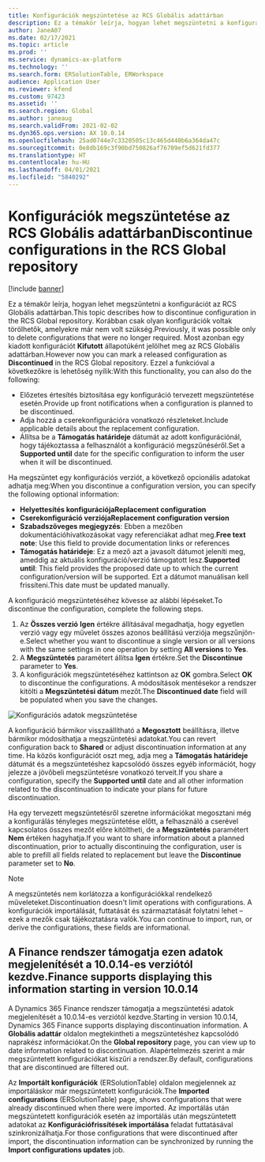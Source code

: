```yaml
---
title: Konfigurációk megszüntetése az RCS Globális adattárban
description: Ez a témakör leírja, hogyan lehet megszüntetni a konfigurációkat az RCS Globális adattárban.
author: JaneA07
ms.date: 02/17/2021
ms.topic: article
ms.prod: ''
ms.service: dynamics-ax-platform
ms.technology: ''
ms.search.form: ERSolutionTable, ERWorkspace
audience: Application User
ms.reviewer: kfend
ms.custom: 97423
ms.assetid: ''
ms.search.region: Global
ms.author: janeaug
ms.search.validFrom: 2021-02-02
ms.dyn365.ops.version: AX 10.0.14
ms.openlocfilehash: 25ad0744e7c3320505c13c465d440b6a364da47c
ms.sourcegitcommit: 0e8db169c3f90bd750826af76709ef5d621fd377
ms.translationtype: HT
ms.contentlocale: hu-HU
ms.lasthandoff: 04/01/2021
ms.locfileid: "5840292"
---
```

# <a name="discontinue-configurations-in-the-rcs-global-repository"></a><span data-ttu-id="afe0e-103">Konfigurációk megszüntetése az RCS Globális adattárban</span><span class="sxs-lookup"><span data-stu-id="afe0e-103">Discontinue configurations in the RCS Global repository</span></span>

[!include [banner](../includes/banner.md)]

<span data-ttu-id="afe0e-104">Ez a témakör leírja, hogyan lehet megszüntetni a konfigurációt az RCS Globális adattárban.</span><span class="sxs-lookup"><span data-stu-id="afe0e-104">This topic describes how to discontinue configuration in the RCS Global repository.</span></span> <span data-ttu-id="afe0e-105">Korábban csak olyan konfigurációk voltak törölhetők, amelyekre már nem volt szükség.</span><span class="sxs-lookup"><span data-stu-id="afe0e-105">Previously, it was possible only to delete configurations that were no longer required.</span></span> <span data-ttu-id="afe0e-106">Most azonban egy kiadott konfigurációt **Kifutott** állapotúként jelölhet meg az RCS Globális adattárban.</span><span class="sxs-lookup"><span data-stu-id="afe0e-106">However now you can mark a released configuration as **Discontinued** in the RCS Global repository.</span></span> <span data-ttu-id="afe0e-107">Ezzel a funkcióval a következőkre is lehetőség nyílik:</span><span class="sxs-lookup"><span data-stu-id="afe0e-107">With this functionality, you can also do the following:</span></span> 
 
 - <span data-ttu-id="afe0e-108">Előzetes értesítés biztosítása egy konfiguráció tervezett megszüntetése esetén.</span><span class="sxs-lookup"><span data-stu-id="afe0e-108">Provide up front notifications when a configuration is planned to be discontinued.</span></span>
 - <span data-ttu-id="afe0e-109">Adja hozzá a cserekonfigurációra vonatkozó részleteket.</span><span class="sxs-lookup"><span data-stu-id="afe0e-109">Include applicable details about the replacement configuration.</span></span>
 - <span data-ttu-id="afe0e-110">Állítsa be a **Támogatás határideje** dátumát az adott konfigurációnál, hogy tájékoztassa a felhasználót a konfiguráció megszűnéséről.</span><span class="sxs-lookup"><span data-stu-id="afe0e-110">Set a **Supported until** date for the specific configuration to inform the user when it will be discontinued.</span></span>

<span data-ttu-id="afe0e-111">Ha megszüntet egy konfigurációs verziót, a következő opcionális adatokat adhatja meg:</span><span class="sxs-lookup"><span data-stu-id="afe0e-111">When you discontinue a configuration version, you can specify the following optional information:</span></span>

  - <span data-ttu-id="afe0e-112">**Helyettesítés konfigurációja**</span><span class="sxs-lookup"><span data-stu-id="afe0e-112">**Replacement configuration**</span></span>
  - <span data-ttu-id="afe0e-113">**Cserekonfiguráció verziója**</span><span class="sxs-lookup"><span data-stu-id="afe0e-113">**Replacement configuration version**</span></span>
  - <span data-ttu-id="afe0e-114">**Szabadszöveges megjegyzés**: Ebben a mezőben dokumentációhivatkozásokat vagy referenciákat adhat meg.</span><span class="sxs-lookup"><span data-stu-id="afe0e-114">**Free text note**: Use this field to provide documentation links or references</span></span>
  - <span data-ttu-id="afe0e-115">**Támogatás határideje**: Ez a mező azt a javasolt dátumot jeleníti meg, ameddig az aktuális konfiguráció/verzió támogatott lesz.</span><span class="sxs-lookup"><span data-stu-id="afe0e-115">**Supported until**: This field provides the proposed date up to which the current configuration/version will be supported.</span></span> <span data-ttu-id="afe0e-116">Ezt a dátumot manuálisan kell frissíteni.</span><span class="sxs-lookup"><span data-stu-id="afe0e-116">This date must be updated manually.</span></span>
  
<span data-ttu-id="afe0e-117">A konfiguráció megszüntetéséhez kövesse az alábbi lépéseket.</span><span class="sxs-lookup"><span data-stu-id="afe0e-117">To discontinue the configuration, complete the following steps.</span></span> 

1. <span data-ttu-id="afe0e-118">Az **Összes verzió** **Igen** értékre állításával megadhatja, hogy egyetlen verzió vagy egy művelet összes azonos beállítású verziója megszűnjön-e.</span><span class="sxs-lookup"><span data-stu-id="afe0e-118">Select whether you want to discontinue a single version or all versions with the same settings in one operation by setting **All versions** to **Yes**.</span></span> 
2. <span data-ttu-id="afe0e-119">A **Megszüntetés** paramétert állítsa **Igen** értékre.</span><span class="sxs-lookup"><span data-stu-id="afe0e-119">Set the **Discontinue** parameter to **Yes**.</span></span>
3. <span data-ttu-id="afe0e-120">A konfigurációk megszüntetéséhez kattintson az **OK** gombra.</span><span class="sxs-lookup"><span data-stu-id="afe0e-120">Select **OK** to discontinue the configurations.</span></span> <span data-ttu-id="afe0e-121">A módosítások mentésekor a rendszer kitölti a **Megszüntetési dátum** mezőt.</span><span class="sxs-lookup"><span data-stu-id="afe0e-121">The **Discontinued date** field will be populated when you save the changes.</span></span>

![Konfigurációs adatok megszüntetése](media/Discontinue-details-2.png)
  
<span data-ttu-id="afe0e-123">A konfiguráció bármikor visszaállítható a **Megosztott** beállításra, illetve bármikor módosíthatja a megszüntetési adatokat.</span><span class="sxs-lookup"><span data-stu-id="afe0e-123">You can revert configuration back to **Shared** or adjust discontinuation information at any time.</span></span> <span data-ttu-id="afe0e-124">Ha közös konfigurációt oszt meg, adja meg a **Támogatás határideje** dátumát és a megszüntetéshez kapcsolódó összes egyéb információt, hogy jelezze a jövőbeli megszüntetésre vonatkozó terveit.</span><span class="sxs-lookup"><span data-stu-id="afe0e-124">If you share a configuration, specify the **Supported until** date and all other information related to the discontinuation to indicate your plans for future discontinuation.</span></span>

<span data-ttu-id="afe0e-125">Ha egy tervezett megszüntetésről szeretne információkat megosztani még a konfigurálás tényleges megszüntetése előtt, a felhasználó a cserével kapcsolatos összes mezőt előre kitöltheti, de a **Megszüntetés** paramétert **Nem** értéken hagyhatja.</span><span class="sxs-lookup"><span data-stu-id="afe0e-125">If you want to share information about a planned discontinuation, prior to actually discontinuing the configuration, user is able to prefill all fields related to replacement but leave the **Discontinue** parameter set to **No**.</span></span>

> [!NOTE]
> <span data-ttu-id="afe0e-126">A megszüntetés nem korlátozza a konfigurációkkal rendelkező műveleteket.</span><span class="sxs-lookup"><span data-stu-id="afe0e-126">Discontinuation doesn't limit operations with configurations.</span></span> <span data-ttu-id="afe0e-127">A konfigurációk importálását, futtatását és származtatását folytatni lehet – ezek a mezők csak tájékoztatásra valók.</span><span class="sxs-lookup"><span data-stu-id="afe0e-127">You can continue to import, run, or derive the configurations, these fields are informational.</span></span>

## <a name="finance-supports-displaying-this-information-starting-in-version-10014"></a><span data-ttu-id="afe0e-128">A Finance rendszer támogatja ezen adatok megjelenítését a 10.0.14-es verziótól kezdve.</span><span class="sxs-lookup"><span data-stu-id="afe0e-128">Finance supports displaying this information starting in version 10.0.14</span></span>

<span data-ttu-id="afe0e-129">A Dynamics 365 Finance rendszer támogatja a megszüntetési adatok megjelenítését a 10.0.14-es verziótól kezdve.</span><span class="sxs-lookup"><span data-stu-id="afe0e-129">Starting in version 10.0.14, Dynamics 365 Finance supports displaying discontinuation information.</span></span> <span data-ttu-id="afe0e-130">A **Globális adattár** oldalon megtekintheti a megszüntetéshez kapcsolódó naprakész információkat.</span><span class="sxs-lookup"><span data-stu-id="afe0e-130">On the **Global repository** page, you can view up to date information related to discontinuation.</span></span> <span data-ttu-id="afe0e-131">Alapértelmezés szerint a már megszüntetett konfigurációkat kiszűri a rendszer.</span><span class="sxs-lookup"><span data-stu-id="afe0e-131">By default, configurations that are discontinued are filtered out.</span></span>
  
<span data-ttu-id="afe0e-132">Az **Importált konfigurációk** (ERSolutionTable) oldalon megjelennek az importáláskor már megszüntetett konfigurációk.</span><span class="sxs-lookup"><span data-stu-id="afe0e-132">The **Imported configurations** (ERSolutionTable) page, shows configurations that were already discontinued when there were imported.</span></span> <span data-ttu-id="afe0e-133">Az importálás után megszüntetett konfigurációk esetén az importálás után megszüntetett adatokat az **Konfigurációfrissítések importálása** feladat futtatásával szinkronizálhatja.</span><span class="sxs-lookup"><span data-stu-id="afe0e-133">For those configurations that were discontinued after import, the discontinuation information can be synchronized by running the **Import configurations updates** job.</span></span>


